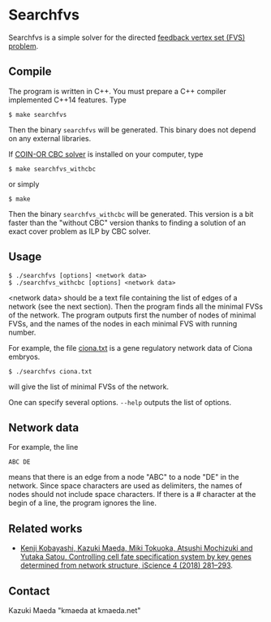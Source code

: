 # Searchfvs

Searchfvs is a simple solver for the directed [feedback vertex set (FVS) problem](https://en.wikipedia.org/wiki/Feedback_vertex_set).

## Compile

The program is written in C++. You must prepare a C++ compiler implemented C++14 features.
Type

    $ make searchfvs

Then the binary `searchfvs` will be generated. This binary does not depend on
any external libraries.

If [COIN-OR CBC solver](https://github.com/coin-or/Cbc) is installed on your computer,
type

    $ make searchfvs_withcbc

or simply

    $ make

Then the binary `searchfvs_withcbc` will be generated.
This version is a bit faster than the &quot;without CBC&quot; version
thanks to finding a solution of an exact cover problem as ILP by CBC solver.

## Usage

    $ ./searchfvs [options] <network data>
    $ ./searchfvs_withcbc [options] <network data>

&lt;network data&gt; should be a text file containing the list of edges of a network
(see the next section). Then the program finds all the minimal FVSs of
the network. The program outputs first the number of nodes of minimal FVSs,
and the names of the nodes in each minimal FVS with running number.

For example, the file [ciona.txt](https://github.com/kmaed/searchfvs/blob/master/ciona.txt) is a gene regulatory network data of Ciona embryos.

    $ ./searchfvs ciona.txt

will give the list of minimal FVSs of the network.

One can specify several options. `--help` outputs the list of options.

## Network data

For example, the line

    ABC DE

means that there is an edge from a node "ABC" to a node "DE" in the network.
Since space characters are used as delimiters, the names of nodes should not
include space characters. If there is a # character at the begin of a line,
the program ignores the line.

## Related works

* [Kenji Kobayashi, Kazuki Maeda, Miki Tokuoka, Atsushi Mochizuki and Yutaka Satou, Controlling cell fate specification system by key genes determined from network structure, iScience 4 (2018) 281–293](https://doi.org/10.1016/j.isci.2018.05.004).

## Contact

Kazuki Maeda "kmaeda at kmaeda.net"
